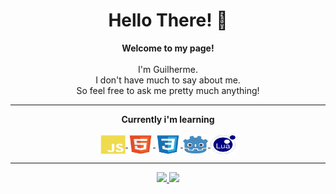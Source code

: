 <h1 align="center">Hello There! 👋</h1>

<p align="center">
    <b>Welcome to my page!</b><br><br>
    <a>
        I'm Guilherme.<br>
        I don't have much to say about me.<br>
        So feel free to ask me pretty much anything!<br>
    </a>
</p>

<hr>

<div align="center">
  <b>
  Currently i'm learning
  </b>
  <div style="display: inline_block"><br>
    <a href="#Cool-icons-lol">
        <img align="center" alt="Js" height="30" width="40" src="https://raw.githubusercontent.com/devicons/devicon/master/icons/javascript/javascript-plain.svg">
        <img align="center" alt="Html" height="30" width="40" src="https://raw.githubusercontent.com/devicons/devicon/master/icons/html5/html5-original.svg">
        <img align="center" alt="Css" height="30" width="40" src="https://raw.githubusercontent.com/devicons/devicon/master/icons/css3/css3-original.svg">
        <img align="center" alt="Godot" height="30" width="40" src="https://raw.githubusercontent.com/devicons/devicon/master/icons/godot/godot-original.svg">
        <img align="center" alt="Lua" height="30" width="40" src="https://github.com/devicons/devicon/blob/master/icons/lua/lua-original.svg">
    </a>
  </div>
</div>
<hr>
<div align="center">
<a href="#github-readme-stats">
   <img height="180em" src="https://github-readme-stats.vercel.app/api?username=GuilhermeOOF&show_icons=true&theme=tokyonight&include_all_commits=true&count_private=true"/>
   <img height="180em" src="https://github-readme-stats.vercel.app/api/top-langs/?username=GuilhermeOOF&layout=compact&langs_count=6&theme=tokyonight"/>
</div>
</a>  
<!--
**GuilhermeOOF/GuilhermeOOF** is a ✨ _special_ ✨ repository because its `README.md` (this file) appears on your GitHub profile.
Here are some ideas to get you started:
- 🔭 I’m currently working on ...
- 🌱 I’m currently learning ...
- 👯 I’m looking to collaborate on ...
- 🤔 I’m looking for help with ...
- 💬 Ask me about ...
- 📫 How to reach me: ...
- 😄 Pronouns: ...
- ⚡ Fun fact: ...
-->
